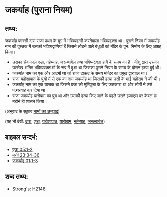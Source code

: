 # जकर्याह (पुराना नियम) #

## तथ्य: ##

जकर्याह फारसी दारा राजा प्रथम के युग में भविष्यद्वाणी करनेवाला भविष्यद्वक्ता था। पुराने नियम में जकर्याह नाम की पुस्तक में उसकी भविष्यद्वाणियां हैं जिसने लौटने वाले बंधुओं को मंदिर के पुन: निर्माण के लिए आग्रह किया।

* उसका सेवाकाल एज्रा, नहेम्याह, जरूब्बाबेल तथा भविष्यद्वक्ता हागै के समय का है। यीशु द्वारा उसका उल्लेख अंतिम भविष्यवक्ताओं के रूप में हुआ था जिसका पुराने नियम के समय के दौरान हत्या हुई थी।
* जकर्याह नाम का एक और आदमी था जो राजा दाऊद के समय मन्दिर का प्रमुख द्वारपाल था।
* राजा यहोशापात के पुत्रों में से एक का नाम जकर्याह था जिसकी हत्या उसी के भाई यहोराम ने की थी।
* जकर्याह नाम का एक याजक था जिसने प्रजा को मूर्तिपूजा के लिए फटकारा था और लोगों ने उसे पत्थरवाह कर दिया था।
* राजा जकर्याह यारोबाम का पुत्र था और उसकी हत्या किए जाने के पहले उसने इस्राएल पर केवल छः महीने ही शासन किया।

(अनुवाद के सुझाव [नामों का अनुवाद](rc://en/ta/man/translate/translate-names))

(यह भी देखें: [दारा](../names/darius.md), [एज्रा](../names/ezra.md), [यहोशापात](../names/jehoshaphat.md), [यारोबाम](../names/jeroboam.md), [नहेम्याह](../names/nehemiah.md), [जरूब्बाबेल](../names/zerubbabel.md))

## बाइबल सन्दर्भ: ##

* [एज्रा 05:1-2](rc://en/tn/help/ezr/05/01)
* [मत्ती 23:34-36](rc://en/tn/help/mat/23/34)
* [जकर्याह 01:1-3](rc://en/tn/help/zec/01/01)

## शब्द तथ्य: ##

* Strong's: H2148
